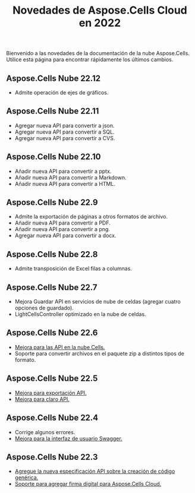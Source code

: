 ﻿---
title: Novedades de Aspose.Cells Cloud en 2022
second_title: Documen
linktitle: Novedades en 202
type: docs
weight: 90
url: /es/new-features/2023/
keywords: What's new in aspose cells cloud. Microsoft Office Excel, Open Office Spreadsheet, CSV, PDF
description: Esta página describe las nuevas funciones más interesantes de Aspose.Cells Cloud introducidas en versiones recientes
kwords: Excel, Office Nube, REST API, Hoja de cálculo, PDF, CSV, Json, Markdown, Novedades en Aspose.Cells Nube
---
Bienvenido a las novedades de la documentación de la nube Aspose.Cells. Utilice esta página para encontrar rápidamente los últimos cambios.

## Aspose.Cells Nube 22.12

- Admite operación de ejes de gráficos.

## Aspose.Cells Nube 22.11

- Agregar nueva API para convertir a json.
- Agregar nueva API para convertir a SQL.
- Agregar nueva API para convertir a CVS.

## Aspose.Cells Nube 22.10

- Añadir nueva API para convertir a pptx.
- Añadir nueva API para convertir a Markdown.
- Añadir nueva API para convertir a HTML.

## Aspose.Cells Nube 22.9

- Admite la exportación de páginas a otros formatos de archivo.
- Añadir nueva API para convertir a PDF.
- Añadir nueva API para convertir a png.
- Agregar nueva API para convertir a docx.

## Aspose.Cells Nube 22.8

- Admite transposición de Excel filas a columnas.

## Aspose.Cells Nube 22.7

- Mejora Guardar API en servicios de nube de celdas (agregar cuatro opciones de guardado).
- LightCellsController optimizado en la nube de celdas.

## Aspose.Cells Nube 22.6

- [Mejora para las API en la nube Cells.](/cells/es/aspose-cells-cloud-22-6-release-notes/)
- Soporte para convertir archivos en el paquete zip a distintos tipos de formato.

## Aspose.Cells Nube 22.5

- [Mejora para exportación API.](https://docs.aspose.cloud/cells/export/)
- [Mejora para claro API.](https://docs.aspose.cloud/cells/clear/)

## Aspose.Cells Nube 22.4

- Corrige algunos errores.
- [Mejora para la interfaz de usuario Swagger.](https://apireference.aspose.cloud/cells/)

## Aspose.Cells Nube 22.3

- [Agregue la nueva especificación API sobre la creación de código genérica.](https://api.aspose.cloud/v3.0/cells/codegen/spec)
- [Soporte para agregar firma digital para Aspose.Cells Cloud.](/cells/es/workbook/digital-signature/)
